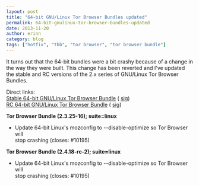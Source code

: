 ```yaml
---
layout: post
title: "64-bit GNU/Linux Tor Browser Bundles updated"
permalink: 64-bit-gnulinux-tor-browser-bundles-updated
date: 2013-11-20
author: erinn
category: blog
tags: ["hotfix", "tbb", "tor browser", "tor browser bundle"]
---
```


It turns out that the 64-bit bundles were a bit crashy because of a change in the way they were built. This change has been reverted and I've updated the stable and RC versions of the 2.x series of GNU/Linux Tor Browser Bundles.

Direct links:  
 [Stable 64-bit GNU/Linux Tor Browser Bundle](https://www.torproject.org/dist/torbrowser/linux/tor-browser-gnu-linux-x86_64-2.3.25-16-dev-en-US.tar.gz) ( [sig](https://www.torproject.org/dist/torbrowser/linux/tor-browser-gnu-linux-x86_64-2.3.25-16-dev-en-US.tar.gz.asc))  
 [RC 64-bit GNU/Linux Tor Browser Bundle](https://www.torproject.org/dist/torbrowser/linux/tor-browser-gnu-linux-x86_64-2.4.18-rc-2-dev-en-US.tar.gz) ( [sig](https://www.torproject.org/dist/torbrowser/linux/tor-browser-gnu-linux-x86_64-2.4.18-rc-2-dev-en-US.tar.gz.asc))

**Tor Browser Bundle (2.3.25-16); suite=linux**

- Update 64-bit Linux's mozconfig to --disable-optimize so Tor Browser will  
 stop crashing (closes: #10195)

**Tor Browser Bundle (2.4.18-rc-2); suite=linux**

- Update 64-bit Linux's mozconfig to --disable-optimize so Tor Browser will  
 stop crashing (closes: #10195)

